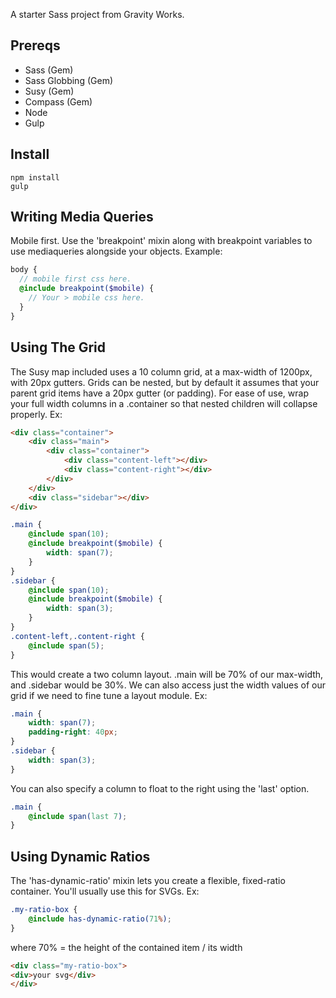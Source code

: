 A starter Sass project from Gravity Works.

## Prereqs
* Sass (Gem)
* Sass Globbing (Gem)
* Susy (Gem)
* Compass (Gem)
* Node
* Gulp

## Install

```
npm install
gulp
```

## Writing Media Queries
Mobile first. Use the 'breakpoint' mixin along with breakpoint variables to use mediaqueries alongside your objects. Example:
```scss
body {
  // mobile first css here.
  @include breakpoint($mobile) {
    // Your > mobile css here.
  }
}
```

## Using The Grid
The Susy map included uses a 10 column grid, at a max-width of 1200px, with 20px gutters. Grids can be nested, but by default it assumes that your parent grid items have a 20px gutter (or padding). For ease of use, wrap your full width columns in a .container so that nested children will collapse properly.
Ex:
```html
<div class="container">
	<div class="main">
		<div class="container">
			<div class="content-left"></div>
			<div class="content-right"></div>
		</div>
	</div>
	<div class="sidebar"></div>
</div>
```
```scss
.main {
	@include span(10);
	@include breakpoint($mobile) {
		width: span(7);
	}
}
.sidebar {
	@include span(10);
	@include breakpoint($mobile) {
		width: span(3);
	}
}
.content-left,.content-right {
	@include span(5);
}
```
This would create a two column layout. .main will be 70% of our max-width, and .sidebar would be 30%.
We can also access just the width values of our grid if we need to fine tune a layout module. Ex:
```scss
.main {
	width: span(7);
	padding-right: 40px;
}
.sidebar {
	width: span(3);
}
```
You can also specify a column to float to the right using the 'last' option.
```scss
.main {
	@include span(last 7);
}
```

## Using Dynamic Ratios
The 'has-dynamic-ratio' mixin lets you create a flexible, fixed-ratio container. You'll usually use this for SVGs.
Ex:
```scss
.my-ratio-box {
	@include has-dynamic-ratio(71%);
}
```
where 70% = the height of the contained item / its width
```html
<div class="my-ratio-box">
<div>your svg</div>
</div>
```
